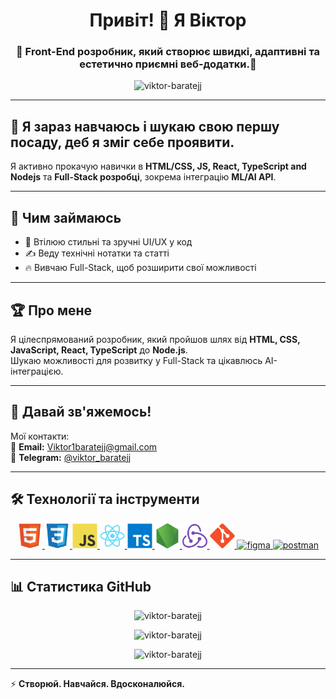 <h1 align="center"> Привіт! 👋 Я Віктор</h1>

<h3 align="center"> 🚀 Front-End розробник, який створює швидкі, адаптивні та естетично приємні веб-додатки.🚀 </h3>

<p align="center">
  <img src="https://komarev.com/ghpvc/?username=viktor-baratejj&label=Profile%20views&color=0e75b6&style=flat" alt="viktor-baratejj" />
</p>

---

## 🌱 Я зараз навчаюсь і шукаю свою першу посаду, деб я зміг себе проявити.

Я активно прокачую навички в **HTML/CSS, JS, React, TypeScript and Nodejs** та **Full-Stack розробці**, зокрема інтеграцію **ML/AI API**.

---

## 📝 Чим займаюсь

- 🎨 Втілюю стильні та зручні UI/UX у код
- ✍️ Веду технічні нотатки та статті
- 🔥 Вивчаю Full-Stack, щоб розширити свої можливості

---

## 🏆 Про мене

Я цілеспрямований розробник, який пройшов шлях від **HTML, CSS, JavaScript, React, TypeScript** до **Node.js**.  
Шукаю можливості для розвитку у Full-Stack та цікавлюсь AI-інтеграцією.

---

## 🤝 Давай зв'яжемось!

Мої контакти:  
📩 **Email:** [Viktor1baratejj@gmail.com](mailto:Viktor1baratejj@gmail.com)  
💬 **Telegram:** [@viktor_baratejj](https://t.me/viktor_baratejj)

---

## 🛠️ Технології та інструменти

<p align="center">
  <a href="https://www.w3.org/html/" target="_blank"> <img src="https://raw.githubusercontent.com/devicons/devicon/master/icons/html5/html5-original.svg" alt="html5" width="40" height="40"/> </a> 
  <a href="https://www.w3schools.com/css/" target="_blank"> <img src="https://raw.githubusercontent.com/devicons/devicon/master/icons/css3/css3-original.svg" alt="css3" width="40" height="40"/> </a> 
  <a href="https://developer.mozilla.org/en-US/docs/Web/JavaScript" target="_blank"> <img src="https://raw.githubusercontent.com/devicons/devicon/master/icons/javascript/javascript-original.svg" alt="javascript" width="40" height="40"/> </a> 
  <a href="https://reactjs.org/" target="_blank"> <img src="https://raw.githubusercontent.com/devicons/devicon/master/icons/react/react-original.svg" alt="react" width="40" height="40"/> </a> 
  <a href="https://www.typescriptlang.org/" target="_blank"> <img src="https://raw.githubusercontent.com/devicons/devicon/master/icons/typescript/typescript-original.svg" alt="typescript" width="40" height="40"/> </a> 
  <a href="https://nodejs.org/" target="_blank"> <img src="https://raw.githubusercontent.com/devicons/devicon/master/icons/nodejs/nodejs-original.svg" alt="nodejs" width="40" height="40"/> </a> 
  <a href="https://redux.js.org/" target="_blank"> <img src="https://raw.githubusercontent.com/devicons/devicon/master/icons/redux/redux-original.svg" alt="redux" width="40" height="40"/> </a> 
  <a href="https://git-scm.com/" target="_blank"> <img src="https://raw.githubusercontent.com/devicons/devicon/master/icons/git/git-original.svg" alt="git" width="40" height="40"/> </a> 
  <a href="https://www.figma.com/" target="_blank"> <img src="https://www.vectorlogo.zone/logos/figma/figma-icon.svg" alt="figma" width="40" height="40"/> </a> 
  <a href="https://postman.com" target="_blank"> <img src="https://www.vectorlogo.zone/logos/getpostman/getpostman-icon.svg" alt="postman" width="40" height="40"/> </a> 
</p>

---

## 📊 Статистика GitHub

<p align="center">
  <img src="https://github-readme-stats.vercel.app/api/top-langs?username=viktor-baratejj&show_icons=true&locale=en&layout=compact" alt="viktor-baratejj" />
</p>

<p align="center">
  <img src="https://github-readme-stats.vercel.app/api?username=viktor-baratejj&show_icons=true&locale=en" alt="viktor-baratejj" />
</p>

<p align="center">
  <img src="https://github-readme-streak-stats.herokuapp.com/?user=viktor-baratejj&" alt="viktor-baratejj" />
</p>

---

⚡ **Створюй. Навчайся. Вдосконалюйся.**
